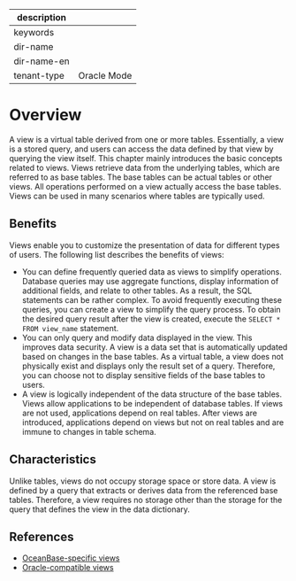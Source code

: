 |description||
|---|---|
|keywords||
|dir-name||
|dir-name-en||
|tenant-type|Oracle Mode|

# Overview

A view is a virtual table derived from one or more tables. Essentially, a view is a stored query, and users can access the data defined by that view by querying the view itself. This chapter mainly introduces the basic concepts related to views. Views retrieve data from the underlying tables, which are referred to as base tables. The base tables can be actual tables or other views. All operations performed on a view actually access the base tables. Views can be used in many scenarios where tables are typically used.

## Benefits

Views enable you to customize the presentation of data for different types of users. The following list describes the benefits of views:

* You can define frequently queried data as views to simplify operations. Database queries may use aggregate functions, display information of additional fields, and relate to other tables. As a result, the SQL statements can be rather complex. To avoid frequently executing these queries, you can create a view to simplify the query process. To obtain the desired query result after the view is created, execute the `SELECT * FROM view_name` statement.
* You can only query and modify data displayed in the view. This improves data security. A view is a data set that is automatically updated based on changes in the base tables. As a virtual table, a view does not physically exist and displays only the result set of a query. Therefore, you can choose not to display sensitive fields of the base tables to users.
* A view is logically independent of the data structure of the base tables. Views allow applications to be independent of database tables. If views are not used, applications depend on real tables. After views are introduced, applications depend on views but not on real tables and are immune to changes in table schema.

## Characteristics

Unlike tables, views do not occupy storage space or store data. A view is defined by a query that extracts or derives data from the referenced base tables. Therefore, a view requires no storage other than the storage for the query that defines the view in the data dictionary.

## References

* [OceanBase-specific views](200.oceanBase-own-view-of-oracle-mode.md)
* [Oracle-compatible views](300.oracle-compatible-view-of-oracle-mode.md)
